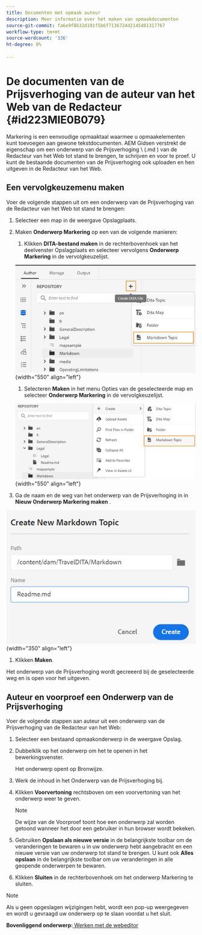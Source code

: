 ```yaml
---
title: Documenten met opmaak auteur
description: Meer informatie over het maken van opmaakdocumenten
source-git-commit: fa6e9f8b32d191f5b6f7136724d2145d81317767
workflow-type: tm+mt
source-wordcount: '336'
ht-degree: 0%

---
```



# De documenten van de Prijsverhoging van de auteur van het Web van de Redacteur {#id223MIE0B079}

Markering is een eenvoudige opmaaktaal waarmee u opmaakelementen kunt toevoegen aan gewone tekstdocumenten. AEM Gidsen verstrekt de eigenschap om een onderwerp van de Prijsverhoging \ (.md \) van de Redacteur van het Web tot stand te brengen, te schrijven en voor te proef. U kunt de bestaande documenten van de Prijsverhoging ook uploaden en hen uitgeven in de Redacteur van het Web.

## Een vervolgkeuzemenu maken

Voer de volgende stappen uit om een onderwerp van de Prijsverhoging van de Redacteur van het Web tot stand te brengen:

1. Selecteer een map in de weergave Opslagplaats.
1. Maken **Onderwerp Markering** op een van de volgende manieren:
   1. Klikken **DITA-bestand maken** in de rechterbovenhoek van het deelvenster Opslagplaats en selecteer vervolgens **Onderwerp Markering** in de vervolgkeuzelijst.

   ![](images/create-markdown-dita-topic.png){width="550" align="left"}

   1. Selecteren **Maken** in het menu Opties van de geselecteerde map en selecteer **Onderwerp Markering** in de vervolgkeuzelijst.

   ![](images/create-markdown-options-menu.png){width="550" align="left"}

1. Ga de naam en de weg van het onderwerp van de Prijsverhoging in in **Nieuw Onderwerp Markering maken** .

![](images/create-markdown-dialog.png){width="350" align="left"}

1. Klikken **Maken**.

Het onderwerp van de Prijsverhoging wordt gecreeerd bij de geselecteerde weg en is open voor het uitgeven.

## Auteur en voorproef een Onderwerp van de Prijsverhoging

Voer de volgende stappen aan auteur uit een onderwerp van de Prijsverhoging van de Redacteur van het Web:

1. Selecteer een bestaand opmaakonderwerp in de weergave Opslag.
1. Dubbelklik op het onderwerp om het te openen in het bewerkingsvenster.

   Het onderwerp opent op Bronwijze.

1. Werk de inhoud in het Onderwerp van de Prijsverhoging bij.
1. Klikken **Voorvertoning** rechtsboven om een voorvertoning van het onderwerp weer te geven.

   >[!NOTE]
   >
   > De wijze van de Voorproef toont hoe een onderwerp zal worden getoond wanneer het door een gebruiker in hun browser wordt bekeken.

1. Gebruiken **Opslaan als nieuwe versie** in de belangrijkste toolbar om de veranderingen te bewaren u in uw onderwerp hebt aangebracht en een nieuwe versie van uw onderwerp tot stand te brengen. U kunt ook **Alles opslaan** in de belangrijkste toolbar om uw veranderingen in alle geopende onderwerpen te bewaren.

1. Klikken **Sluiten** in de rechterbovenhoek om het onderwerp Markering te sluiten.

>[!NOTE]
>
> Als u geen opgeslagen wijzigingen hebt, wordt een pop-up weergegeven en wordt u gevraagd uw onderwerp op te slaan voordat u het sluit.

**Bovenliggend onderwerp:**[ Werken met de webeditor](web-editor.md)

